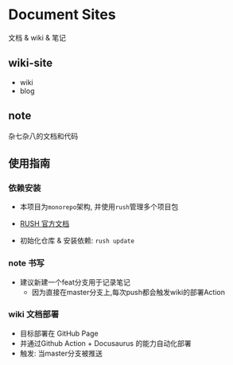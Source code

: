 # Document Sites

文档 & wiki & 笔记

## wiki-site

- wiki
- blog

## note

杂七杂八的文档和代码


## 使用指南


### 依赖安装

- 本项目为`monorepo`架构, 并使用`rush`管理多个项目包
- [RUSH 官方文档](https://rushjs.io/zh-cn/pages/intro/welcome/)

- 初始化仓库 & 安装依赖: `rush update`


### note 书写

- 建议新建一个feat分支用于记录笔记
  - 因为直接在master分支上,每次push都会触发wiki的部署Action



### wiki 文档部署

- 目标部署在 GitHub Page
- 并通过Github Action + Docusaurus 的能力自动化部署
- 触发: 当master分支被推送
